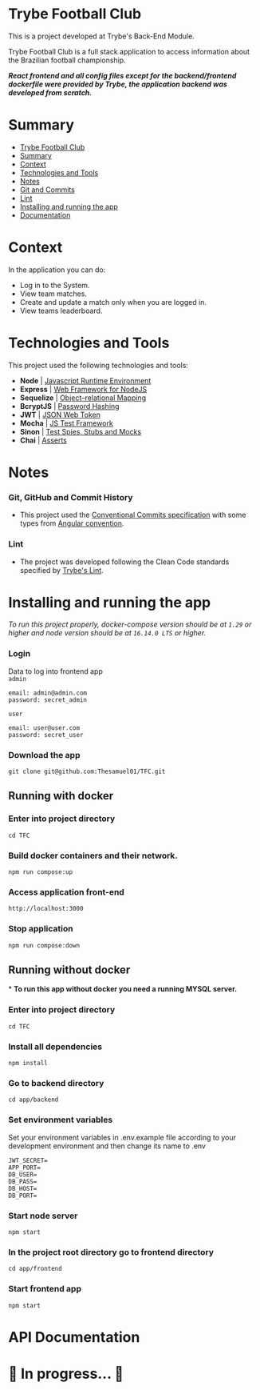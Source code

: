 # Trybe Football Club

This is a project developed at Trybe's Back-End Module.

Trybe Football Club is a full stack application to access information about the Brazilian football championship.

***React frontend and all config files except for the backend/frontend dockerfile were provided by Trybe, the application backend was developed from scratch.***

# Summary
- [Trybe Football Club](#trybe-football-club)
- [Summary](#summary)
- [Context](#context)
- [Technologies and Tools](#technologies-and-tools)
- [Notes](#notes)
- [Git and Commits](#git-github-and-commit-history)
- [Lint](#lint)
- [Installing and running the app](#installing-and-running-the-app)
- [Documentation](#api-documentation)

# Context
In the application you can do:
- Log in to the System.
- View team matches.
- Create and update a match only when you are logged in.
- View teams leaderboard.

# Technologies and Tools
This project used the following technologies and tools:
  * __Node__ | [Javascript Runtime Environment](https://reactjs.org/docs/thinking-in-react.html)
  * __Express__ | [Web Framework for NodeJS](https://redux-toolkit.js.org/introduction/getting-started)
  * __Sequelize__ | [Object–relational Mapping](https://sequelize.org/docs/v6/getting-started/) 
  * __BcryptJS__ | [Password Hashing](https://github.com/dcodeIO/bcrypt.js)
  * __JWT__ | [JSON Web Token](https://jwt.io/introduction)
  * __Mocha__ | [JS Test Framework](https://mui.com/pt/material-ui/getting-started/overview/) 
  * __Sinon__ | [Test Spies, Stubs and Mocks](https://sinonjs.org/releases/v14/) 
  * __Chai__ | [Asserts](https://www.chaijs.com/api/)

# Notes
### Git, GitHub and Commit History
- This project used the [Conventional Commits specification](https://www.conventionalcommits.org/en/v1.0.0/) with some types from [Angular convention](https://github.com/angular/angular/blob/22b96b9/CONTRIBUTING.md#-commit-message-guidelines).

### Lint
- The project was developed following the Clean Code standards specified by [Trybe's Lint](https://github.com/betrybe/eslint-config-trybe).


# Installing and running the app
_To run this project properly, docker-compose version should be at `1.29` or higher and node version should be at `16.14.0 LTS` or higher._


### Login
Data to log into frontend app </br>
``admin``
```
email: admin@admin.com
password: secret_admin
```
``user``
```
email: user@user.com
password: secret_user
```

### Download the app
```
git clone git@github.com:Thesamuel01/TFC.git
```

## Running with docker

### Enter into project directory
```
cd TFC
```

### Build docker containers and their network.
```
npm run compose:up
```

### Access application front-end
```
http://localhost:3000
```

### Stop application
```
npm run compose:down
```


## Running without docker
\* __To run this app without docker you need a running MYSQL server.__

### Enter into project directory
```
cd TFC
```

### Install all dependencies
```
npm install
```

### Go to backend directory
```
cd app/backend
```

### Set environment variables
Set your environment variables in .env.example file according to your development environment and then change its name to .env
```
JWT_SECRET=
APP_PORT=
DB_USER=
DB_PASS=
DB_HOST= 
DB_PORT=
```

### Start node server
```
npm start
```

### In the project root directory go to frontend directory
```
cd app/frontend
```

### Start frontend app
```
npm start
```


# API Documentation
# 🚧 In progress... 🚧
